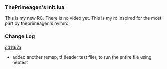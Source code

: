 ### ThePrimeagen's init.lua
This is my new RC.  There is no video yet.
This is my rc inspired for the most part by theprimeagen's nvimrc.
### Change Log
[cd1167a](https://github.com/ThePrimeagen/neovimrc/commit/cd1167a72240b2052eb182f2a5f27b29be1ec627)
* added another remap, <leader>tf (leader test file), to run the entire file
  using neotest


